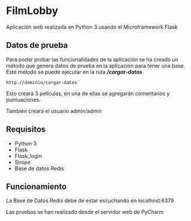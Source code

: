 # FilmLobby
Aplicación web realizada en Python 3 usando el Microframework Flask


## Datos de prueba
Para poder probar las funcionalidades de la aplicación se ha creado un método que genera datos de prueba en la aplicación para tener una base.
Este método se puede ejecutar en la ruta ___/cargar-datos___


```
http://dominio/cargar-datos
```
Esto creará 3 películas, en una de ellas se agregarán comentarios y puntuaciones.

También creará el usuario admin/admin


## Requisitos
- Python 3
- Flask
- Flask_login
- Sirope
- Base de datos Redis


## Funcionamiento
La Base de Datos Redis debe de estar escuchando en localhost:6379

Las pruebas se han realizado desde el servidor web de PyCharm
